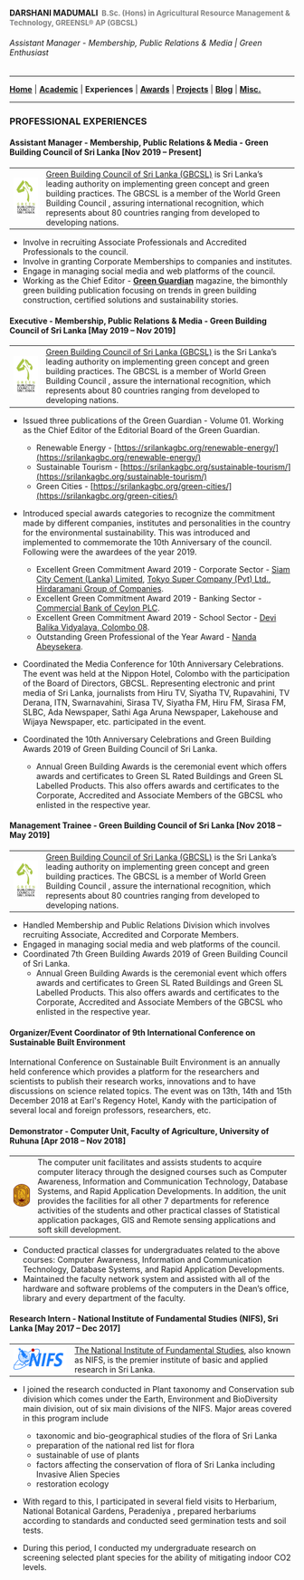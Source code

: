 <!-- Global site tag (gtag.js) - Google Analytics -->
<script async src="https://www.googletagmanager.com/gtag/js?id=UA-69533863-12"></script>
<script>
  window.dataLayer = window.dataLayer || [];
  function gtag(){dataLayer.push(arguments);}
  gtag('js', new Date());

  gtag('config', 'UA-69533863-12');
</script>

#### DARSHANI MADUMALI &nbsp;<span style="color: gray; font-size: small;">B.Sc. (Hons) in Agricultural Resource Management & Technology, GREENSL® AP (GBCSL)</span>
###### Assistant Manager - Membership, Public Relations & Media | Green Enthusiast

---

[**Home**](../README.md) |
[**Academic**](./academic.md) |
**Experiences** |
[**Awards**](./awards.md) |
[**Projects**](./projects.md) |
[**Blog**](https://medium.com/@ldclakmal) |
[**Misc.**](./misc.md)

---

### PROFESSIONAL EXPERIENCES

#### Assistant Manager - Membership, Public Relations & Media - Green Building Council of Sri Lanka [Nov 2019 – Present]

<table>
  <tr>
    <td><img src="../images/gbcsl.png"></td>
    <td>
      <a href="https://www.srilankagbc.org">Green Building Council of Sri Lanka (GBCSL)</a> is Sri Lanka’s leading authority on implementing green concept and green building practices. The GBCSL is a member of the World Green Building Council , assuring international recognition, which represents about 80 countries ranging from developed to developing nations.
    </td>
  </tr>
</table>

- Involve in recruiting Associate Professionals and Accredited Professionals to the council.
- Involve in granting Corporate Memberships to companies and institutes.
- Engage in managing social media and web platforms of the council.
- Working as the Chief Editor - [**Green Guardian**](https://srilankagbc.org/category/green-guardian/) magazine, the bimonthly green building publication focusing on trends in green building construction, certified solutions and sustainability stories.

#### Executive - Membership, Public Relations & Media - Green Building Council of Sri Lanka [May 2019 – Nov 2019]

<table>
  <tr>
    <td><img src="../images/gbcsl.png"></td>
    <td>
      <a href="https://www.srilankagbc.org">Green Building Council of Sri Lanka (GBCSL)</a> is the Sri Lanka’s leading authority on implementing green concept and green building practices. The GBCSL is a member of World Green Building Council , assure the international recognition, which represents about 80 countries ranging from developed to developing nations.
    </td>
  </tr>
</table>

- Issued three publications of the Green Guardian - Volume 01. Working as the Chief Editor of the Editorial Board of the Green Guardian.
  - Renewable Energy - [https://srilankagbc.org/renewable-energy/](https://srilankagbc.org/renewable-energy/)
  - Sustainable Tourism - [https://srilankagbc.org/sustainable-tourism/](https://srilankagbc.org/sustainable-tourism/)
  - Green Cities - [https://srilankagbc.org/green-cities/](https://srilankagbc.org/green-cities/)

- Introduced special awards categories to recognize the commitment made by different companies, institutes and personalities in the country for the environmental sustainability. This was introduced and implemented to commemorate the 10th Anniversary of the council. Following were the awardees of the year 2019.
  - Excellent Green Commitment Award 2019 - Corporate Sector - [Siam City Cement (Lanka) Limited](http://www.siamcitycement.com/lk/home), [Tokyo Super Company (Pvt) Ltd.](http://tokyocement.com/), [Hirdaramani Group of Companies](http://www.hirdaramani.com/).
  - Excellent Green Commitment Award 2019 - Banking Sector - [Commercial Bank of Ceylon PLC](https://www.combank.net/).
  - Excellent Green Commitment Award 2019 - School Sector - [Devi Balika Vidyalaya, Colombo 08](http://www.devibalika.com).
  - Outstanding Green Professional of the Year Award - [Nanda Abeysekera](https://www.linkedin.com/in/nandaabeysekera/).

- Coordinated the Media Conference for 10th Anniversary Celebrations. The event was held at the Nippon Hotel, Colombo with the participation of the Board of Directors, GBCSL. Representing  electronic and print media of Sri Lanka, journalists from Hiru TV, Siyatha TV, Rupavahini, TV Derana, ITN, Swarnavahini, Sirasa TV, Siyatha FM, Hiru FM, Sirasa FM, SLBC, Ada Newspaper, Sathi Aga Aruna Newspaper, Lakehouse and Wijaya Newspaper, etc. participated in the event.

- Coordinated the 10th Anniversary Celebrations and Green Building Awards 2019 of Green Building Council of Sri Lanka.
  - Annual Green Building Awards is the ceremonial event which offers awards and certificates to Green SL Rated Buildings and Green SL Labelled Products. This also offers awards and certificates to the Corporate, Accredited and Associate Members of the GBCSL who enlisted in the respective year.

#### Management Trainee - Green Building Council of Sri Lanka [Nov 2018 – May 2019]

<table>
  <tr>
    <td><img src="../images/gbcsl.png"></td>
    <td>
      <a href="https://www.srilankagbc.org">Green Building Council of Sri Lanka (GBCSL)</a> is the Sri Lanka’s leading authority on implementing green concept and green building practices. The GBCSL is a member of World Green Building Council , assure the international recognition, which represents about 80 countries ranging from developed to developing nations.
    </td>
  </tr>
</table>

- Handled Membership and Public Relations Division which involves recruiting Associate, Accredited and Corporate Members.
- Engaged in managing social media and web platforms of the council.
- Coordinated 7th Green Building Awards 2019 of Green Building Council of Sri Lanka.
  - Annual Green Building Awards is the ceremonial event which offers awards and certificates to Green SL Rated Buildings and Green SL Labelled Products. This also offers awards and certificates to the Corporate, Accredited and Associate Members of the GBCSL who enlisted in the respective year.

#### Organizer/Event Coordinator of 9th International Conference on Sustainable Built Environment

International Conference on Sustainable Built Environment is an annually held conference which provides a platform for the researchers and scientists to publish their research works, innovations and to have discussions on science related topics. The event was on 13th, 14th and 15th December 2018 at Earl's Regency Hotel, Kandy with the participation of several local and foreign professors, researchers, etc.

#### Demonstrator - Computer Unit, Faculty of Agriculture, University of Ruhuna [Apr 2018 – Nov 2018]

<table>
  <tr>
    <td><img src="../images/uor.png"></td>
    <td>
      The computer unit facilitates and assists students to acquire computer literacy through the designed courses such as Computer Awareness, Information and Communication Technology, Database Systems, and Rapid Application Developments. In addition, the unit provides the facilities for all other 7 departments for reference activities of the students and other practical classes of Statistical application packages, GIS and Remote sensing applications and soft skill development.
    </td>
  </tr>
</table>

- Conducted practical classes for undergraduates related to the above courses: Computer Awareness, Information and Communication Technology, Database Systems, and Rapid Application Developments.
- Maintained the faculty network system and assisted with all of the hardware and software problems of the computers in the Dean’s office, library and every department of the faculty.

#### Research Intern - National Institute of Fundamental Studies (NIFS), Sri Lanka [May 2017 – Dec 2017]

<table>
  <tr>
    <td><img src="../images/nifs.png"></td>
    <td>
      <a href="https://www.nifs.ac.lk">The National Institute of Fundamental Studies</a>, also known as NIFS, is the premier institute of basic and applied research in Sri Lanka.
    </td>
  </tr>
</table>

- I joined the research conducted in Plant taxonomy and Conservation sub division which comes under the Earth, Environment and BioDiversity main division, out of six main divisions of the NIFS. Major areas covered in this program include
  - taxonomic and bio-geographical studies of the flora of Sri Lanka
  - preparation of the national red list for flora
  - sustainable of use of plants
  - factors affecting the conservation of flora of Sri Lanka including Invasive Alien Species
  - restoration ecology

- With regard to this, I participated in several field visits to Herbarium, National Botanical Gardens, Peradeniya , prepared herbariums according to standards and conducted seed germination tests and soil tests.

- During this period, I conducted my undergraduate research on screening selected plant species for the ability of mitigating indoor CO2 levels.
